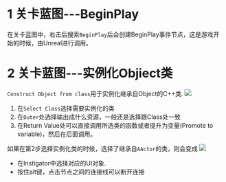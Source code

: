 # 1 关卡蓝图---BeginPlay
在关卡蓝图中，右击后搜索```BeginPlay```后会创建BeginPlay事件节点，这是游戏开始的时候，由Unreal进行调用。
# 2 关卡蓝图---实例化Objiect类
```Construct Object from class```用于实例化继承自Object的C++类.
![](img/level_blueprint1.png)
1. 在```Select Class```选择需要实例化的类
2. 在```Outer```处选择输出成什么资源，一般还是选择跟Class处一致
3. 在Return Value处可以直接调用所选类的函数或者提升为变量(Promote to variable)，然后在后面调用。

如果在第2步选择实例化类的时候，选择了继承自```AActor```的类，则会变成
![](img/level_blueprint2.png)
- 在Instigator中选择对应的UI对象.
- 按住alt键，点击节点之间的连接线可以断开连接